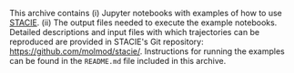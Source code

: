 This archive contains
(i) Jupyter notebooks with examples of how to use [STACIE](https://github.com/molmod/stacie).
(ii) The output files needed to execute the example notebooks.
Detailed descriptions and input files with which trajectories can be reproduced
are provided in STACIE's Git repository: <https://github.com/molmod/stacie/>.
Instructions for running the examples can be found in the `README.md` file included in this archive.
